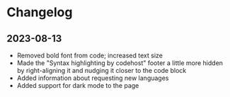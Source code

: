 # Changelog

## 2023-08-13

- Removed bold font from code; increased text size
- Made the "Syntax highlighting by codehost" footer a little more hidden by right-aligning it and nudging it closer to the code block
- Added information about requesting new languages
- Added support for dark mode to the page
